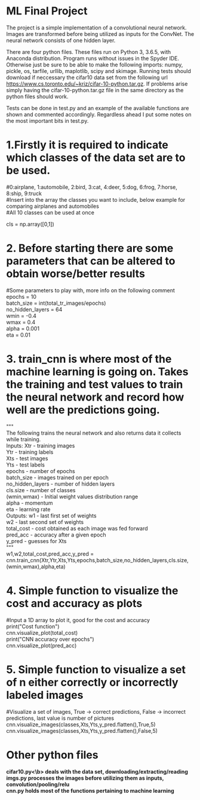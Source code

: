 # ML Final Project
The project is a simple implementation of a convolutional neural network. Images are transformed before being utilized as inputs for the ConvNet. The neural network consists of one hidden layer. 

There are four python files. These files run on Python 3, 3.6.5, with Anaconda distribution. Program runs without issues in the Spyder IDE. Otherwise just be sure to be able to make the following imports: numpy, pickle, os, tarfile, urllib, maplotlib, scipy and skimage. Running tests should download if neccessary the cifar10 data set from the following url https://www.cs.toronto.edu/~kriz/cifar-10-python.tar.gz. If problems arise simply having the cifar-10-python.tar.gz file in the same directory as the python files should work. 

Tests can be done in test.py and an example of the available functions are shown and commented accordingly. Regardless ahead I put some notes on the most important bits in test.py.

# 1.Firstly it is required to indicate which classes of the data set are to be used.

#0:airplane, 1:automobile, 2:bird, 3:cat, 4:deer, 5:dog, 6:frog, 7:horse, 8:ship, 9:truck <br>
#Insert into the array the classes you want to include, below example for comparing airplanes and automobiles  <br>
#All 10 classes can be used at once 

cls = np.array([0,1])

# 2. Before starting there are some parameters that can be altered to obtain worse/better results

#Some parameters to play with, more info on the following comment <br>
epochs = 10 <br>
batch_size = int(total_tr_images/epochs) <br>
no_hidden_layers = 64 <br>
wmin = -0.4 <br>
wmax = 0.4 <br>
alpha = 0.001 <br>
eta = 0.01

# 3. train_cnn is where most of the machine learning is going on. Takes the training and test values to train the neural network and record how well are the predictions going. 

""" <br>
The following trains the neural network and also returns data it collects while training. <br>
Inputs: Xtr - training images <br>
        Ytr - training labels <br>
        Xts - test images <br>
        Yts - test labels <br>
        epochs - number of epochs <br>
        batch_size - images trained on per epoch <br>
        no_hidden_layers - number of hidden layers <br>
        cls.size - number of classes <br>
        (wmin,wmax) - Initial weight values distribution range  <br>
        alpha - momentum <br>
        eta - learning rate <br>
Outputs: w1 - last first set of weights <br>
         w2 - last second set of weights <br>
         total_cost - cost obtained as each image was fed forward <br>
         pred_acc - accuracy after a given epoch <br>
         y_pred - guesses for Xts <br>
""" <br>
w1,w2,total_cost,pred_acc,y_pred = cnn.train_cnn(Xtr,Ytr,Xts,Yts,epochs,batch_size,no_hidden_layers,cls.size,(wmin,wmax),alpha,eta)

# 4. Simple function to visualize the cost and accuracy as plots

#Input a 1D array to plot it, good for the cost and accuracy <br>
print("Cost function") <br>
cnn.visualize_plot(total_cost) <br>
print("CNN accuracy over epochs") <br>
cnn.visualize_plot(pred_acc)

# 5. Simple function to visualize a set of n either correctly or incorrectly labeled images

#Visualize a set of images, True -> correct predictions, False -> incorrect predictions, last value is number of pictures <br>
cnn.visualize_images(classes,Xts,Yts,y_pred.flatten(),True,5) <br>
cnn.visualize_images(classes,Xts,Yts,y_pred.flatten(),False,5)

# Other python files
<b>cifar10.py<\b> deals with the data set, downloading/extracting/reading <br>
imgs.py processes the images before utilizing them as inputs, convolution/pooling/relu <br>
cnn.py holds most of the functions pertaining to machine learning
